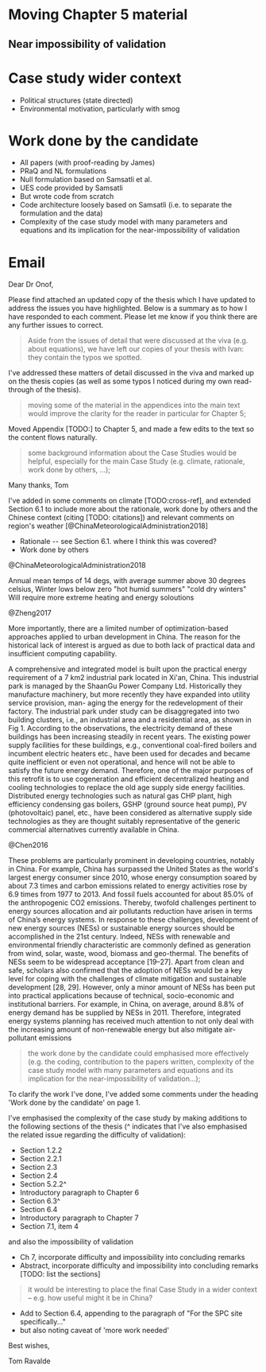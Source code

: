 # Moving Chapter 5 material

## Near impossibility of validation


# Case study wider context

- Political structures (state directed)
- Environmental motivation, particularly with smog

# Work done by the candidate

- All papers (with proof-reading by James)
- PRaQ and NL formulations
- Null formulation based on Samsatli et al.
- UES code provided by Samsatli
- But wrote code from scratch
- Code architecture loosely based on Samsatli (i.e. to separate the formulation and the data)
- Complexity of the case study model with many parameters and equations and its implication for the near-impossibility of validation

# Email

Dear Dr Onof,

Please find attached an updated copy of the thesis which I have updated to address the issues you have highlighted. Below is a summary as to how I have responded to each comment. Please let me know if you think there are any further issues to correct.

> Aside from the issues of detail that were discussed at the viva (e.g. about equations), we have left our copies of your thesis with Ivan: they contain the typos we spotted.

I've addressed these matters of detail discussed in the viva and marked up on the thesis copies (as well as some typos I noticed during my own read-through of the thesis).
 

> moving some of the material in the appendices into the main text would improve the clarity for the reader in particular for Chapter 5;

Moved Appendix [TODO:] to Chapter 5, and made a few edits to the text so the content flows naturally.

> some background information about the Case Studies would be helpful, especially for the main Case Study (e.g. climate, rationale, work done by others, …);

Many thanks,
Tom


I've added in some comments on climate [TODO:cross-ref], and extended Section 6.1 to include more about the rationale, work done by others and the Chinese context (citing [TODO: citations])
and relevant comments on region's weather [@ChinaMeteorologicalAdministration2018]

- Rationale -- see Section 6.1. where I think this was covered?
- Work done by others

@ChinaMeteorologicalAdministration2018

Annual mean temps of 14 degs, with average summer above 30 degrees celsius, 
Winter lows below zero
"hot humid summers"
"cold dry winters"
Will require more extreme heating and energy soloutions

@Zheng2017

More importantly, there are a limited number of optimization-based approaches applied to urban development in China. The reason for the historical lack of interest is argued as due to both lack of practical data and insufficient computing capability.

A comprehensive and integrated model is built upon the practical energy requirement of a 7 km2 industrial park located in Xi'an, China. This industrial park is managed by the ShaanGu Power Company Ltd. Historically they manufacture machinery, but more recently they have expanded into utility service provision, man- aging the energy for the redevelopment of their factory. The industrial park under study can be disaggregated into two building clusters, i.e., an industrial area and a residential area, as shown in Fig 1. According to the observations, the electricity demand of these buildings has been increasing steadily in recent years. The existing power supply facilities for these buildings, e.g., conventional coal-fired boilers and incumbent electric heaters etc., have been used for decades and became quite inefficient or even not operational, and hence will not be able to satisfy the future energy demand. Therefore, one of the major purposes of this retrofit is to use cogeneration and efficient decentralized heating and cooling technologies to replace the old age supply side energy facilities. Distributed energy technologies such as natural gas CHP plant, high efficiency condensing gas boilers, GSHP (ground source heat pump), PV (photovoltaic) panel, etc., have been considered as alternative supply side technologies as they are thought suitably representative of the generic commercial alternatives currently available in China.

@Chen2016

These problems are particularly prominent in developing countries, notably in China. For example, China has surpassed the United States as the world's largest energy consumer since 2010, whose energy consumption soared by about 7.3 times and carbon emissions related to energy activities rose by 6.9 times from 1977 to 2013. And fossil fuels accounted for about 85.0% of the anthropogenic CO2 emissions. Thereby, twofold challenges pertinent to energy sources allocation and air pollutants reduction have arisen in terms of China’s energy systems. In response to these challenges, development of new energy sources (NESs) or sustainable energy sources should be accomplished in the 21st century. Indeed, NESs with renewable and environmental friendly characteristic are commonly defined as generation from wind, solar, waste, wood, biomass and geo-thermal. The benefits of NESs seem to be widespread acceptance [19–27]. Apart from clean and safe, scholars also confirmed that the adoption of NESs would be a key level for coping with the challenges of climate mitigation and sustainable development [28, 29]. However, only a minor amount of NESs has been put into practical applications because of technical, socio-economic and institutional barriers. For example, in China, on average, around 8.8% of energy demand has be supplied by NESs in 2011. Therefore, integrated energy systems planning has received much attention to not only deal with the increasing amount of non-renewable energy but also mitigate air-pollutant emissions


> the work done by the candidate could emphasised more effectively (e.g. the coding, contribution to the papers written, complexity of the case study model with many parameters and equations and its implication for the near-impossibility of validation...);

To clarify the work I've done, I've added some comments under the heading 'Work done by the candidate' on page 1.

I've emphasised the complexity of the case study by making additions to the following sections of the thesis (^ indicates that I've also emphasised the related issue regarding the difficulty of validation):

- Section 1.2.2
- Section 2.2.1
- Section 2.3
- Section 2.4
- Section 5.2.2^
- Introductory paragraph to Chapter 6
- Section 6.3^
- Section 6.4
- Introductory paragraph to Chapter 7
- Section 7.1, item 4

and also the impossibility of validation
- Ch 7, incorporate difficulty and impossibility into concluding remarks
- Abstract, incorporate difficulty and impossibility into concluding remarks
 [TODO: list the sections]

> it would be interesting to place the final Case Study in a wider context – e.g. how useful might it be in China?

- Add to Section 6.4, appending to the paragraph of "For the SPC site specifically..."
- but also noting caveat of 'more work needed'

Best wishes,

Tom Ravalde
